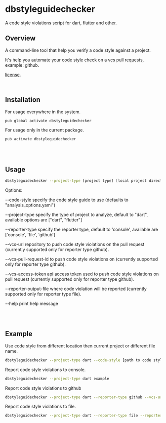 # dbstyleguidechecker

A code style violations script for dart, flutter and other.

## Overview

A command-line tool that help you verify a code style against a project.

It's help you automate your code style check on a vcs pull requests, example: github.

[license](https://github.com/bitsydarel/dbstyleguidechecker/blob/master/LICENSE).

<br>

## Installation

For usage everywhere in the system.

```bash
pub global activate dbstyleguidechecker
```

For usage only in the current package.

```bash
pub activate dbstyleguidechecker
```
<br>

<br>

## Usage

```bash
dbstyleguidechecker --project-type [project type] [local project directory]
```

Options:

--code-style specify the code style guide to use (defaults to "analysis_options.yaml")

--project-type specify the type of project to analyze, default to "dart", available options are ["dart", "flutter"]

--reporter-type specify the reporter type, default to 'console', available are ['console', 'file', 'github']

--vcs-url repository to push code style violations on the pull request (currently supported only for reporter type
github).

--vcs-pull-request-id to push code style violations on (currently supported only for reporter type github).

--vcs-access-token api access token used to push code style violations on pull request (currently supported only for
reporter type github).

--reporter-output-file where code violation will be reported (currently supported only for reporter type file).

--help print help message

<br>

<br>

## Example

Use code style from different location then current project or different file name.

```bash
dbstyleguidechecker --project-type dart --code-style [path to code style file] example
```

Report code style violations to console.

```bash
dbstyleguidechecker --project-type dart example
```

Report code style violations to github

```bash
dbstyleguidechecker --project-type dart --reporter-type github --vcs-url https://github.com/bitsydarel/dbstyleguidechecker --vcs-pull-request-id [pull-request-id] --vcs-access-token [github-api-access-token] example
```

Report code style violations to file.

```bash
dbstyleguidechecker --project-type dart --reporter-type file --reporter-output-file example/log.txt example
```

<br>